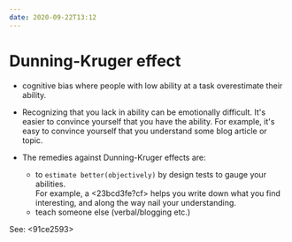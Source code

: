 ```yaml
---
date: 2020-09-22T13:12
---
```


# Dunning-Kruger effect

- cognitive bias where people with low ability at a task overestimate their ability.
- Recognizing that you lack in ability can be emotionally difficult. It's easier to convince yourself that you have the ability. For example, it's easy to convince yourself that you understand some blog article or topic.

- The remedies against Dunning-Kruger effects are: 
  - to `estimate better(objectively)` by design tests to gauge your abilities.  
  For example, a <23bcd3fe?cf> helps you write down what you find interesting, and along the way nail your understanding.
  - teach someone else (verbal/blogging etc.)


See: <91ce2593>
